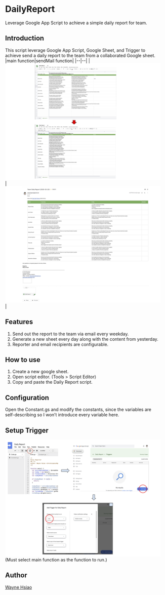 # DailyReport
Leverage Google App Script to achieve a simple daily report for team.
## Introduction
This script leverage Google App Script, Google Sheet, and Trigger to achieve send a daily report to the team from a collaborated Google sheet.
|main function|sendMail function|
|--|--|
|![Daily Report](/.assets/Daily%20Report.png)|![Email Result](/.assets/Email%20Result.png)|
## Features
1. Send out the report to the team via email every weekday.
2. Generate a new sheet every day along with the content from yesterday.
3. Reporter and email recipients are configurable. 
## How to use
1. Create a new google sheet.
2. Open script editor. (Tools > Script Editor)
3. Copy and paste the Daily Report script.
## Configuration
Open the Constant.gs and modify the constants, since the variables are self-describing so I won’t introduce every variable here. 
## Setup Trigger
![Trigger](/.assets/Trigger.png)
(Must select main function as the function to run.)
## Author
[Wayne Hsiao](mailto:chronicqazxc@gmail.com)







